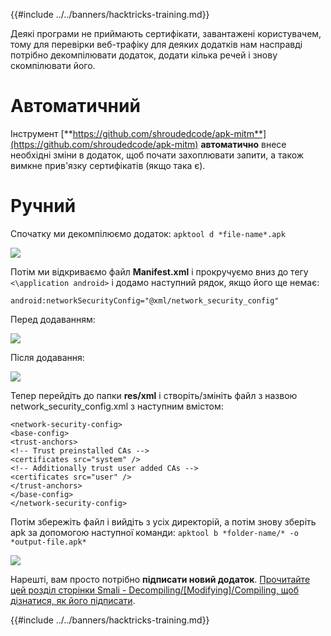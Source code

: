 {{#include ../../banners/hacktricks-training.md}}

Деякі програми не приймають сертифікати, завантажені користувачем, тому для перевірки веб-трафіку для деяких додатків нам насправді потрібно декомпілювати додаток, додати кілька речей і знову скомпілювати його.

# Автоматичний

Інструмент [**https://github.com/shroudedcode/apk-mitm**](https://github.com/shroudedcode/apk-mitm) **автоматично** внесе необхідні зміни в додаток, щоб почати захоплювати запити, а також вимкне прив'язку сертифікатів (якщо така є).

# Ручний

Спочатку ми декомпілюємо додаток: `apktool d *file-name*.apk`

![](../../images/img9.png)

Потім ми відкриваємо файл **Manifest.xml** і прокручуємо вниз до тегу `<\application android>` і додамо наступний рядок, якщо його ще немає:

`android:networkSecurityConfig="@xml/network_security_config"`

Перед додаванням:

![](../../images/img10.png)

Після додавання:

![](../../images/img11.png)

Тепер перейдіть до папки **res/xml** і створіть/змініть файл з назвою network_security_config.xml з наступним вмістом:
```markup
<network-security-config>
<base-config>
<trust-anchors>
<!-- Trust preinstalled CAs -->
<certificates src="system" />
<!-- Additionally trust user added CAs -->
<certificates src="user" />
</trust-anchors>
</base-config>
</network-security-config>
```
Потім збережіть файл і вийдіть з усіх директорій, а потім знову зберіть apk за допомогою наступної команди: `apktool b *folder-name/* -o *output-file.apk*`

![](../../images/img12.png)

Нарешті, вам просто потрібно **підписати новий додаток**. [Прочитайте цей розділ сторінки Smali - Decompiling/\[Modifying\]/Compiling, щоб дізнатися, як його підписати](smali-changes.md#sing-the-new-apk).

{{#include ../../banners/hacktricks-training.md}}
